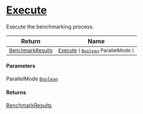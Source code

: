 # [Execute](./VerifierBenchmark-100663384.md)

Execute the benchmarking process.

| Return | Name | 
| --- | --- | 
| <sub>[BenchmarkResults](./../BenchmarkResults.md)</sub>| <sub>[Execute](./VerifierBenchmark-100663384.md) ( [`Boolean`](https://docs.microsoft.com/en-us/dotnet/api/System.Boolean) ParallelMode )</sub>| <br>


#### Parameters
 ParallelMode  [`Boolean`](https://docs.microsoft.com/en-us/dotnet/api/System.Boolean)<br>
#### Returns
[BenchmarkResults](./../BenchmarkResults.md)